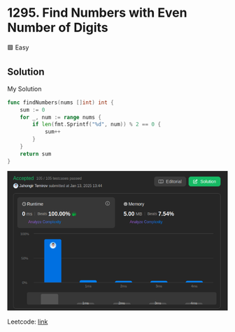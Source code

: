 # 1295. Find Numbers with Even Number of Digits

🟩 Easy

## Solution

My Solution

```go
func findNumbers(nums []int) int {
    sum := 0
    for _, num := range nums {
        if len(fmt.Sprintf("%d", num)) % 2 == 0 {
            sum++
        }
    }
    return sum
}
```

![result](1295.png)

Leetcode: [link](https://leetcode.com/problems/find-numbers-with-even-number-of-digits/description/)
